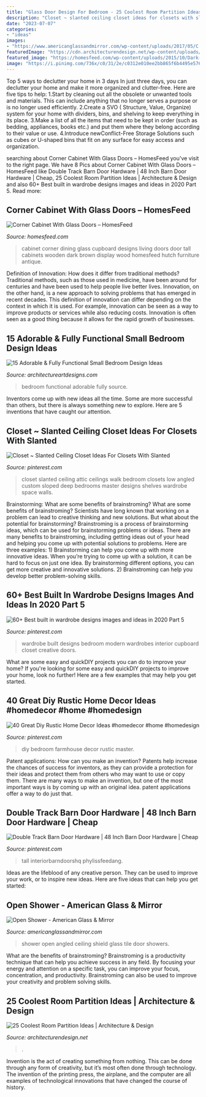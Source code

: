 ```yaml
---
title: "Glass Door Design For Bedroom - 25 Coolest Room Partition Ideas"
description: "Closet ~ slanted ceiling closet ideas for closets with slanted"
date: "2023-07-07"
categories:
- "ideas"
images:
- "https://www.americanglassandmirror.com/wp-content/uploads/2017/05/C.-Custom-Shower-Door-600x800.jpg"
featuredImage: "https://cdn.architecturendesign.net/wp-content/uploads/2014/08/559.jpg"
featured_image: "https://homesfeed.com/wp-content/uploads/2015/10/Dark-Brown-Laminated-Wooden-Cabinet-With-Glass-Door.jpg"
image: "https://i.pinimg.com/736x/c0/31/2e/c0312e010ee2bb865f6b4495e576a302.jpg"
---
```



Top 5 ways to declutter your home in 3 days
In just three days, you can declutter your home and make it more organized and clutter-free. Here are five tips to help:
1.Start by cleaning out all the obsolete or unwanted tools and materials. This can include anything that no longer serves a purpose or is no longer used efficiently.
2.Create a SVO ( Structure, Value, Organize) system for your home with dividers, bins, and shelving to keep everything in its place.
3.Make a list of all the items that need to be kept in order (such as bedding, appliances, books etc.) and put them where they belong according to their value or use.
4.Introduce newConflict-Free Storage Solutions such as cubes or U-shaped bins that fit on any surface for easy access and organization.      
	

		
searching about Corner Cabinet With Glass Doors – HomesFeed you've visit to the right page. We have 8 Pics about Corner Cabinet With Glass Doors – HomesFeed like Double Track Barn Door Hardware | 48 Inch Barn Door Hardware | Cheap, 25 Coolest Room Partition Ideas | Architecture &amp; Design and also 60+ Best built in wardrobe designs images and ideas in 2020 Part 5. Read more:
		
    
## Corner Cabinet With Glass Doors – HomesFeed

<img loading=lazy src="https://homesfeed.com/wp-content/uploads/2015/10/Dark-Brown-Laminated-Wooden-Cabinet-With-Glass-Door.jpg" onerror="this.onerror=null;this.src='https://tse2.mm.bing.net/th?id=OIP.1tMh6rHx2kpAe2pLJkGmwwHaLd&amp;pid=15.1';" alt="Corner Cabinet With Glass Doors – HomesFeed">

_Source: homesfeed.com_

>cabinet corner dining glass cupboard designs living doors door tall cabinets wooden dark brown display wood homesfeed hutch furniture antique. 

	

Definition of Innovation: How does it differ from traditional methods?
Traditional methods, such as those used in medicine, have been around for centuries and have been used to help people live better lives. Innovation, on the other hand, is a new approach to solving problems that has emerged in recent decades. This definition of innovation can differ depending on the context in which it is used. For example, innovation can be seen as a way to improve products or services while also reducing costs. Innovation is often seen as a good thing because it allows for the rapid growth of businesses.

    
## 15 Adorable &amp; Fully Functional Small Bedroom Design Ideas

<img loading=lazy src="https://www.architectureartdesigns.com/wp-content/uploads/2015/02/1231.jpg" onerror="this.onerror=null;this.src='https://tse2.mm.bing.net/th?id=OIP.kxWJPXlnqQJ6rkvbXDRtowHaLI&amp;pid=15.1';" alt="15 Adorable &amp; Fully Functional Small Bedroom Design Ideas">

_Source: architectureartdesigns.com_

>bedroom functional adorable fully source. 

	

Inventors come up with new ideas all the time. Some are more successful than others, but there is always something new to explore. Here are 5 inventions that have caught our attention.

    
## Closet ~ Slanted Ceiling Closet Ideas For Closets With Slanted

<img loading=lazy src="https://i.pinimg.com/736x/79/07/41/790741b23558512df51e99e6d1ddfd84.jpg" onerror="this.onerror=null;this.src='https://tse3.mm.bing.net/th?id=OIP.JNmYHXcdFuWSaUSYuSBLXgHaNK&amp;pid=15.1';" alt="Closet ~ Slanted Ceiling Closet Ideas For Closets With Slanted">

_Source: pinterest.com_

>closet slanted ceiling attic ceilings walk bedroom closets low angled custom sloped deep bedrooms master designs shelves wardrobe space walls. 

	

Brainstorming: What are some benefits of brainstroming?
What are some benefits of brainstroming? Scientists have long known that working on a problem can lead to creative thinking and new solutions. But what about the potential for brainstorming? Brainstroming is a process of brainstorming ideas, which can be used for brainstorming problems or ideas. There are many benefits to brainstroming, including getting ideas out of your head and helping you come up with potential solutions to problems. Here are three examples: 1) Brainstorming can help you come up with more innovative ideas. When you’re trying to come up with a solution, it can be hard to focus on just one idea. By brainstorming different options, you can get more creative and innovative solutions. 2) Brainstroming can help you develop better problem-solving skills.

    
## 60+ Best Built In Wardrobe Designs Images And Ideas In 2020 Part 5

<img loading=lazy src="https://i.pinimg.com/736x/c0/31/2e/c0312e010ee2bb865f6b4495e576a302.jpg" onerror="this.onerror=null;this.src='https://tse4.mm.bing.net/th?id=OIP.i4s0eCrOF9Rifn_kyZejagHaMV&amp;pid=15.1';" alt="60+ Best built in wardrobe designs images and ideas in 2020 Part 5">

_Source: pinterest.com_

>wardrobe built designs bedroom modern wardrobes interior cupboard closet creative doors. 

	

What are some easy and quickDIY projects you can do to improve your home?
If you're looking for some easy and quickDIY projects to improve your home, look no further! Here are a few examples that may help you get started.

    
## 40 Great Diy Rustic Home Decor Ideas #homedecor #home #homedesign

<img loading=lazy src="https://i.pinimg.com/736x/fd/0c/80/fd0c802c2959597dd36949d390641701.jpg" onerror="this.onerror=null;this.src='https://tse1.mm.bing.net/th?id=OIP.h021p4gN7LR-iNuO6N2eegHaL2&amp;pid=15.1';" alt="40 Great Diy Rustic Home Decor Ideas #homedecor #home #homedesign">

_Source: pinterest.com_

>diy bedroom farmhouse decor rustic master. 

	

Patent applications: How can you make an invention?
Patents help increase the chances of success for inventors, as they can provide a protection for their ideas and protect them from others who may want to use or copy them. There are many ways to make an invention, but one of the most important ways is by coming up with an original idea. patent applications offer a way to do just that.

    
## Double Track Barn Door Hardware | 48 Inch Barn Door Hardware | Cheap

<img loading=lazy src="https://i.pinimg.com/736x/d4/8b/7b/d48b7b5d9f8987bb1da4c79391ffd60c.jpg" onerror="this.onerror=null;this.src='https://tse2.mm.bing.net/th?id=OIP.XT7UbHTxhKj9hVGUgcRGgAHaJ4&amp;pid=15.1';" alt="Double Track Barn Door Hardware | 48 Inch Barn Door Hardware | Cheap">

_Source: pinterest.com_

>tall interiorbarndoorshq phylissfeedang. 

	

Ideas are the lifeblood of any creative person. They can be used to improve your work, or to inspire new ideas. Here are five ideas that can help you get started: 

    
## Open Shower - American Glass &amp; Mirror

<img loading=lazy src="https://www.americanglassandmirror.com/wp-content/uploads/2017/05/C.-Custom-Shower-Door-600x800.jpg" onerror="this.onerror=null;this.src='https://tse4.mm.bing.net/th?id=OIP.hbsp4MuxPHWtM4rkwcc3jwHaJ4&amp;pid=15.1';" alt="Open Shower - American Glass &amp; Mirror">

_Source: americanglassandmirror.com_

>shower open angled ceiling shield glass tile door showers. 

	

What are the benefits of brainstroming?
Brainstroming is a productivity technique that can help you achieve success in any field. By focusing your energy and attention on a specific task, you can improve your focus, concentration, and productivity. Brainstroming can also be used to improve your creativity and problem solving skills.

    
## 25 Coolest Room Partition Ideas | Architecture &amp; Design

<img loading=lazy src="https://cdn.architecturendesign.net/wp-content/uploads/2014/08/559.jpg" onerror="this.onerror=null;this.src='https://tse1.mm.bing.net/th?id=OIP.ezvH4qoRj1glBCBnrbwgYgHaLH&amp;pid=15.1';" alt="25 Coolest Room Partition Ideas | Architecture &amp; Design">

_Source: architecturendesign.net_

>. 

	

Invention is the act of creating something from nothing. This can be done through any form of creativity, but it’s most often done through technology. The invention of the printing press, the airplane, and the computer are all examples of technological innovations that have changed the course of history.

